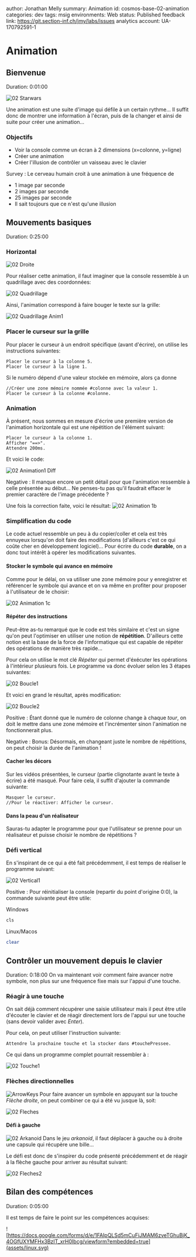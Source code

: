 author: Jonathan Melly
summary: Animation
id: cosmos-base-02-animation
categories: dev
tags: msig
environments: Web
status: Published
feedback link: https://git.section-inf.ch/jmy/labs/issues
analytics account: UA-170792591-1

# Animation

## Bienvenue
Duration: 0:01:00

![02 Starwars](assets/cosmos-base/02-starwars.gif)

Une animation est une suite d'image qui défile à un certain rythme...
Il suffit donc de montrer une information à l'écran, puis de la changer et ainsi de suite pour créer
une animation...

### Objectifs

- Voir la console comme un écran à 2 dimensions (x=colonne, y=ligne)
- Créer une animation
- Créer l'illusion de contrôler un vaisseau avec le clavier

Survey
: Le cerveau humain croit à une animation à une fréquence de
<ul>
  <li>1 image par seconde</li>
  <li>2 images par seconde</li>
  <li>25 images par seconde</li>
  <li>Il sait toujours que ce n'est qu'une illusion</li>
</ul>

## Mouvements basiques
Duration: 0:25:00

### Horizontal

![02 Droite](assets/cosmos-base/02-droite.gif)

Pour réaliser cette animation, il faut imaginer que la console ressemble à un quadrillage avec des coordonnées:

![02 Quadrillage](assets/cosmos-base/02-quadrillage.png)

Ainsi, l'animation correspond à faire bouger le texte sur la grille:

![02 Quadrillage Anim1](assets/cosmos-base/02-quadrillage-anim1.png)

### Placer le curseur sur la grille
Pour placer le curseur à un endroit spécifique (avant d'écrire), on utilise les instructions suivantes:

``` cosmos
Placer le curseur à la colonne 5.
Placer le curseur à la ligne 1.
```

Si le numéro dépend d'une valeur stockée en mémoire, alors ça donne

``` cosmos
//Créer une zone mémoire nommée #colonne avec la valeur 1.
Placer le curseur à la colonne #colonne.
```

### Animation
À présent, nous sommes en mesure d'écrire une première version de l'animation horizontale qui est une répétition de l'élément suivant:

``` cosmos
Placer le curseur à la colonne 1.
Afficher "==>".
Attendre 200ms.
```

Et voici le code:

![02 Animation1 Diff](assets/cosmos-base/02-animation1-diff.png)

Negative
: Il manque encore un petit détail pour que l'animation ressemble à celle présentée au début... Ne penses-tu pas qu'il faudrait effacer le premier caractère de l'image précédente ?

Une fois la correction faite, voici le résultat:
![02 Animation 1b](assets/cosmos-base/02-animation-1b.gif)

### Simplification du code
Le code actuel ressemble un peu à du copier/coller et cela est très ennuyeux lorsqu'on doit faire des modifications (d'ailleurs c'est ce qui coûte cher en développement logiciel)...
Pour écrire du code **durable**, on a donc tout intérêt à opérer les modifications suivantes.

#### Stocker le symbole qui avance en mémoire
Comme pour le délai, on va utiliser une zone mémoire pour y enregistrer et référencer le symbole qui avance et on va même en profiter pour proposer à l'utilisateur de le choisir:

![02 Animation 1c](assets/cosmos-base/02-animation-1c.png)

#### Répéter des instructions
Peut-être as-tu remarqué que le code est très similaire et c'est un signe qu'on peut l'optimiser en utiliser une notion de **répétition**. D'ailleurs cette notion est la base de la force de l'informatique qui est capable de répéter des opérations de manière très rapide...

Pour cela on utilise le mot clé *Répéter* qui permet d'éxécuter les opérations à l'intérieur plusieurs fois.
Le programme va donc évoluer selon les 3 étapes suivantes:

![02 Boucle1](assets/cosmos-base/02-boucle1.png)

Et voici en grand le résultat, après modification:

![02 Boucle2](assets/cosmos-base/02-boucle2.png)

Positive
: Étant donné que le numéro de colonne change à chaque *tour*, on doit le mettre dans une zone mémoire et l'incrémenter sinon l'animation ne fonctionnerait plus.

Negative
: Bonus: Désormais, en changeant juste le nombre de répétitions, on peut choisir la durée de l'animation !

#### Cacher les décors
Sur les vidéos présentées, le curseur (partie clignotante avant le texte à écrire) a été masqué.
Pour faire cela, il suffit d'ajouter la commande suivante:

``` cosmos
Masquer le curseur.
//Pour le réactiver: Afficher le curseur.
```

#### Dans la peau d'un réalisateur
Sauras-tu adapter le programme pour que l'utilisateur se prenne pour un réalisateur et puisse choisir le nombre de répétitions ?

### Défi vertical
En s'inspirant de ce qui a été fait précédemment, il est temps de réaliser le programme suivant:

![02 Vertical1](assets/cosmos-base/02-vertical1.gif)

Positive
: Pour réinitialiser la console (repartir du point d'origine 0:0), la commande suivante peut être utile:

Windows
``` bash
cls
```

Linux/Macos
``` bash
clear
```

## Contrôler un mouvement depuis le clavier
Duration: 0:18:00
On va maintenant voir comment faire avancer notre symbole, non plus sur une fréquence fixe mais sur l'appui d'une touche.

### Réagir à une touche
On sait déjà comment récupérer une saisie utilisateur mais il peut être utile d'écouter le clavier et de réagir directement lors de l'appui sur une touche (sans devoir valider avec *Enter*).

Pour cela, on peut utiliser l'instruction suivante:
``` cosmos
Attendre la prochaine touche et la stocker dans #touchePressee.
```

Ce qui dans un programme complet pourrait ressembler à :

![02 Touche1](assets/cosmos-base/02-touche1.png)

### Flèches directionnelles
![ArrowKeys](assets/arrowKeys.png)
Pour faire avancer un symbole en appuyant sur la touche *Flèche droite*, on peut combiner ce qui a été vu jusque là, soit:

![02 Fleches](assets/cosmos-base/02-fleches.png)

#### Défi à gauche
![02 Arkanoid](assets/cosmos-base/02-arkanoid.png)
Dans le jeu *arkanoid*, il faut déplacer à gauche ou à droite une capsule qui récupère une bille...

Le défi est donc de s'inspirer du code présenté précédemment et de réagir à la flèche gauche pour arriver au résultat suivant:

![02 Fleches2](assets/cosmos-base/02-fleches2.gif)

## Bilan des compétences
Duration: 0:05:00

Il est temps de faire le point sur les compétences acquises:

![https://docs.google.com/forms/d/e/1FAIpQLSd5mCuFiJMAM6zveTGhuBjK_4OGfUXYMFHx3BzIT_xrH0Ibcg/viewform?embedded=true](assets/linux.svg)

